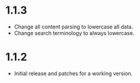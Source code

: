 # 1.1.3

- Change all content parsing to lowercase all data.
- Change search terminology to always lowercase.

# 1.1.2

- Initial release and patches for a working version.